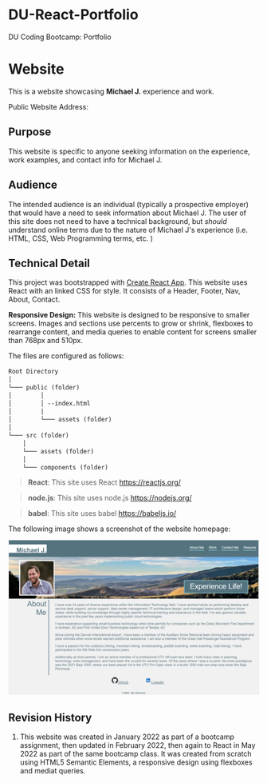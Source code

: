 # DU-React-Portfolio

DU Coding Bootcamp: Portfolio

# Website

This is a website showcasing **Michael J.** experience and work.

Public Website Address: 

## Purpose

This website is specific to anyone seeking information on the experience, work examples, and contact info for Michael J.

## Audience

The intended audience is an individual (typically a prospective employer) that would have a need to seek information about Michael J. The user of this site does not need to have a technical background, but *should* understand online terms due to the nature of Michael J's experience (i.e. HTML, CSS, Web Programming terms, etc. )

## Technical Detail
This project was bootstrapped with [Create React App](https://github.com/facebook/create-react-app).
This website uses React with an linked CSS for style. It consists of a Header, Footer, Nav, About, Contact.

**Responsive Design:** This website is designed to be responsive to smaller screens. Images and sections use percents to grow or shrink, flexboxes to rearrange content, and media queries to enable content for screens smaller than 768px and 510px.

The files are configured as follows:
```
Root Directory
│
└─── public (folder)
│        │
│        │ --index.html
│        |
│        └─── assets (folder)
│
└─── src (folder)
    │
    └─── assets (folder)
    │
    └─── components (folder)
```
>**React**: This site uses React <https://reactjs.org/>

>**node.js**: This site uses node.js <https://nodejs.org/>

>**babel**: This site uses babel <https://babeljs.io/>

The following image shows a screenshot of the website homepage:

![Layout screenshot of the website showing sections](./git-files/screenshot.PNG)

## Revision History 

1. This website was created in January 2022 as part of a bootcamp assignment, then updated in February 2022, then again to React in May 2022 as part of the same bootcamp class. It was created from scratch using HTML5 Semantic Elements, a responsive design using flexboxes and mediat queries.